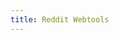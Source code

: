 ```yaml
---
title: Reddit Webtools
---
```


<div id="display-identity"></div>
<script>
    function loadView(){
        var query=window.location.href.split("?")[1]
        var url="https://api.captainmeta4.me/reddit/identity"
        if (Boolean(query)) {
            url=url+"?"+query
        }
        var r = new XMLHttpRequest();
        r.open("GET", url);
        r.onload=function displayView(){
            var x = document.getElementById('display-identity');
            x.innerHTML=r.response;
        }
        r.withCredentials=true
        r.send();
    }
    loadView()
</script>
